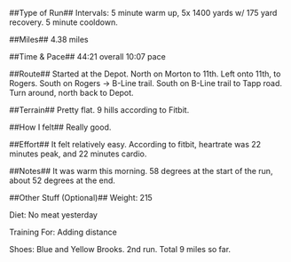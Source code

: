 <!--
.. title: Running Journal
.. slug:
.. date: 2217-01-08 08:53:32 UTC-05:00
.. tags: running-journal
.. category:running-journal
.. link:
.. description:
.. type: running-journal
-->

##Type of Run##
Intervals: 5 minute warm up, 5x 1400 yards w/ 175 yard recovery. 5 minute cooldown.

##Miles##
4.38 miles

##Time & Pace##
44:21 overall
10:07 pace

##Route##
Started at the Depot. North on Morton to 11th. Left onto 11th, to Rogers. South on Rogers -> B-Line trail. South on B-Line trail to Tapp road. Turn around, north back to Depot.

##Terrain##
Pretty flat. 9 hills according to Fitbit.

##How I felt##
Really good. 

##Effort##
It felt relatively easy. 
According to fitbit, heartrate was 22 minutes peak, and 22 minutes cardio.

##Notes##
It was warm this morning. 58 degrees at the start of the run, about 52 degrees at the end.

##Other Stuff (Optional)##
Weight: 215

Diet: No meat yesterday

Training For: Adding distance

Shoes: Blue and Yellow Brooks. 2nd run. Total 9 miles so far.
